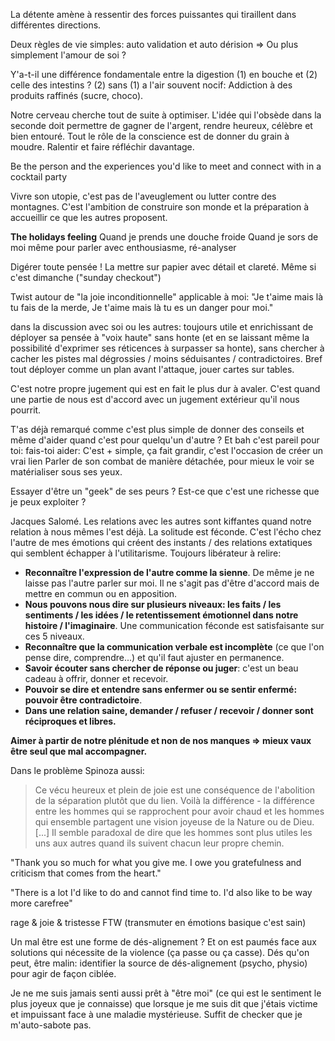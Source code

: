 La détente amène à ressentir des forces puissantes qui tiraillent dans différentes directions.

Deux règles de vie simples: auto validation et auto dérision => Ou plus simplement l'amour de soi ?  

Y'a-t-il une différence fondamentale entre la digestion (1) en bouche et (2) celle des intestins ? (2) sans (1) a l'air souvent nocif: Addiction à des produits raffinés (sucre, choco).

Notre cerveau cherche tout de suite à optimiser. L'idée qui l'obsède dans la seconde doit permettre de gagner de l'argent, rendre heureux, célèbre et bien entouré. Tout le rôle de la conscience est de donner du grain à moudre. Ralentir et faire réfléchir davantage.

Be the person and the experiences you'd like to meet and connect with in a cocktail party

Vivre son utopie, c'est pas de l'aveuglement ou lutter contre des montagnes. C'est l'ambition de construire son monde et la préparation à accueillir ce que les autres proposent.

**The holidays feeling**
Quand je prends une douche froide
Quand je sors de moi même pour parler avec enthousiasme, ré-analyser 

Digérer toute pensée ! La mettre sur papier avec détail et clareté. Même si c'est dimanche ("sunday checkout")

Twist autour de "la joie inconditionnelle" applicable à moi: "Je t'aime mais là tu fais de la merde, Je t'aime mais là tu es un danger pour moi."

dans la discussion avec soi ou les autres: toujours utile et enrichissant de déployer sa pensée à "voix haute" sans honte (et en se laissant même la possibilité d'exprimer ses réticences à surpasser sa honte), sans chercher à cacher les pistes mal dégrossies / moins séduisantes / contradictoires. Bref tout déployer comme un plan avant l'attaque, jouer cartes sur tables.

C'est notre propre jugement qui est en fait le plus dur à avaler. C'est quand une partie de nous est d'accord avec un jugement extérieur qu'il nous pourrit.

T'as déjà remarqué comme c'est plus simple de donner des conseils et même d'aider quand c'est pour quelqu'un d'autre ?
Et bah c'est pareil pour toi: fais-toi aider:
C'est + simple, ça fait grandir, c'est l'occasion de créer un vrai lien
Parler de son combat de manière détachée, pour mieux le voir se matérialiser sous ses yeux.

Essayer d'être un "geek" de ses peurs ? Est-ce que c'est une richesse que je peux exploiter ?

Jacques Salomé. Les relations avec les autres sont kiffantes quand notre relation à nous mêmes l'est déjà. La solitude est féconde. C'est l'écho chez l'autre de mes émotions qui créent des instants / des relations extatiques qui semblent échapper à l'utilitarisme. 
Toujours libérateur à relire:

- **Reconnaître l'expression de l'autre comme la sienne**. De même je ne laisse pas l'autre parler sur moi. Il ne s'agit pas d'être d'accord mais de mettre en commun ou en apposition.
- **Nous pouvons nous dire sur plusieurs niveaux: les faits / les sentiments / les idées / le retentissement émotionnel dans notre histoire / l'imaginaire**. Une communication féconde est satisfaisante sur ces 5 niveaux.
- **Reconnaître que la communication verbale est incomplète** (ce que l'on pense dire, comprendre...) et qu'il faut ajuster en permanence.
- **Savoir écouter sans chercher de réponse ou juger**: c'est un beau cadeau à offrir, donner et recevoir.
- **Pouvoir se dire et entendre sans enfermer ou se sentir enfermé: pouvoir être contradictoire**.
- **Dans une relation saine, demander / refuser / recevoir / donner sont réciproques et libres.** 

**Aimer à partir de notre plénitude et non de nos manques => mieux vaux être seul que mal accompagner.** 

Dans le problème Spinoza aussi:
> Ce vécu heureux et plein de joie est une conséquence de l'abolition de la séparation plutôt que du lien. Voilà la différence - la différence entre les hommes qui se rapprochent pour avoir chaud et les hommes qui ensemble partagent une vision joyeuse de la Nature ou de Dieu. [...] Il semble paradoxal de dire que les hommes sont plus utiles les uns aux autres quand ils suivent chacun leur propre chemin.

"Thank you so much for what you give me. I owe you gratefulness and criticism that comes from the heart."

"There is a lot I'd like to do and cannot find time to. I'd also like to be way more carefree"

rage & joie & tristesse FTW (transmuter en émotions basique c'est sain)

Un mal être est une forme de dés-alignement ? Et on est paumés face aux solutions qui nécessite de la violence (ça passe ou ça casse). Dés qu'on peut, être malin: identifier la source de dés-alignement (psycho, physio) pour agir de façon ciblée.

Je ne me suis jamais senti aussi prêt à "être moi" (ce qui est le sentiment le plus joyeux que je connaisse) que lorsque je me suis dit que j'étais victime et impuissant face à une maladie mystérieuse. Suffit de checker que je m'auto-sabote pas.




